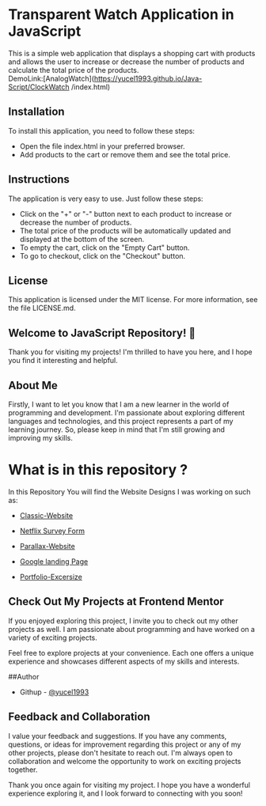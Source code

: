 # Transparent Watch Application in JavaScript

This is a simple web application that displays a shopping cart with products and allows the user to increase or decrease the number of products and calculate the total price of the products.
<br>
DemoLink:[AnalogWatch](https://yucel1993.github.io/Java-Script/ClockWatch
/index.html)
## Installation

To install this application, you need to follow these steps:

- Open the file index.html in your preferred browser.
- Add products to the cart or remove them and see the total price.

## Instructions

The application is very easy to use. Just follow these steps:

- Click on the "+" or "-" button next to each product to increase or decrease the number of products.
- The total price of the products will be automatically updated and displayed at the bottom of the screen.
- To empty the cart, click on the "Empty Cart" button.
- To go to checkout, click on the "Checkout" button.

## License

This application is licensed under the MIT license. For more information, see the file LICENSE.md.



## Welcome to JavaScript  Repository! 👋

Thank you for visiting my projects! I'm thrilled to have you here, and I hope you find it interesting and helpful.

## About Me
Firstly, I want to let you know that I am a new learner in the world of programming and development. I'm passionate about exploring different languages and technologies, and this project represents a part of my learning journey. So, please keep in mind that I'm still growing and improving my skills.

# What is in this repository ?
In this Repository You will find the Website Designs I was working on such as: 

- [Classic-Website](https://yucel1993.github.io/Classic-Website/)

- [Netflix Survey Form](https://yucel1993.github.io/Netflix-RegisterForm/)

- [Parallax-Website](https://yucel1993.github.io/Parallax-Website/)

- [Google landing Page](https://yucel1993.github.io/Google-Landing-Page/)

- [Portfolio-Excersize](https://yucel1993.github.io/Portfolio-Excersize/)


## Check Out My Projects at Frontend Mentor
If you enjoyed exploring this project, I invite you to check out my other projects as well. I am passionate about programming and have worked on a variety of exciting projects.

Feel free to explore projects at your convenience. Each one offers a unique experience and showcases different aspects of my skills and interests.

##Author
<!-- - Frontend Mentor - [@AliDurul](https://www.frontendmentor.io/profile/DURUL-26) -->
- Githup - [@yucel1993](https://github.com/yucel1993)

## Feedback and Collaboration
I value your feedback and suggestions. If you have any comments, questions, or ideas for improvement regarding this project or any of my other projects, please don't hesitate to reach out. I'm always open to collaboration and welcome the opportunity to work on exciting projects together.

Thank you once again for visiting my project. I hope you have a wonderful experience exploring it, and I look forward to connecting with you soon!
